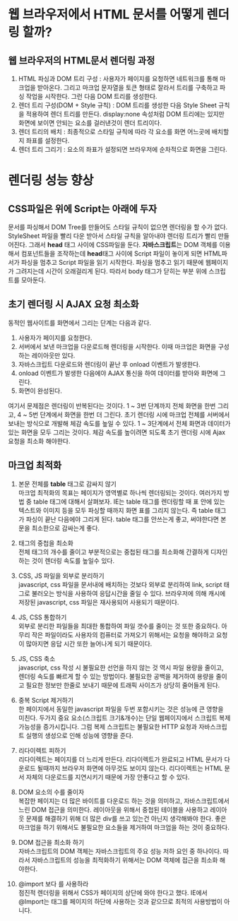 # 웹 브라우저에서 HTML 문서를 어떻게 렌더링 할까?

## 웹 브라우저의 HTML문서 렌더링 과정
1. HTML 파싱과 DOM 트리 구성 : 사용자가 페이지를 요청하면 네트워크를 통해 마크업을 받아온다. 그리고 마크업 문자열을 토큰 형태로 잘라서 트리를 구축하고 파싱 작업을 시작한다. 그런 다음 DOM 트리를 생성한다.
2. 렌더 트리 구성(DOM + Style 규칙) : DOM 트리를 생성한 다음 Style Sheet 규칙을 적용하여 렌더 트리를 만든다. display:none 속성처럼 DOM 트리에는 있지만 화면에 보이면 안되는 요소를 걸러낸것이 렌더 트리이다.
3. 렌더 트리의 배치 : 최종적으로 스타일 규칙에 따라 각 요소를 화면 어느곳에 배치할지 좌표를 설정한다.
4. 렌더 트리 그리기 : 요소의 좌표가 설정되면 브라우저에 순차적으로 화면을 그린다. 


# 렌더링 성능 향상

## CSS파일은 위에 Script는 아래에 두자
문서를 파싱해서 DOM Tree를 만들어도 스타일 규칙이 없으면 렌더링을 할 수가 없다. StyleSheet 파일을 빨리 다운 받아서 스타일 규칙을 알아내야 렌더링 트리가 빨리 만들어진다.
그래서 **head** 태그 사이에 CSS파일을 둔다. **자바스크립트**는 DOM 객체를 이용해서 컴포넌트들을 조작하는데 **head**태그 사이에 Script 파일이 놓이게 되면 
HTML파서가 파싱을 멈추고 Script 파일을 읽기 시작한다. 파싱을 멈추고 읽기 때문에 웹페이지가 그려지는데 시간이 오래걸리게 된다. 따라서 body 태그가 닫히는 부분 위에 스크립트를 모아둔다.


## 초기 렌더링 시 AJAX 요청 최소화

동적인 웹사이트를 화면에서 그리는 단계는 다음과 같다.

1. 사용자가 페이지를 요청한다.
2. 서버에서 보낸 마크업을 다운로드해 렌더링을 시작한다. 이때 마크업은 화면을 구성하는 레이아웃만 있다.
3. 자바스크립트 다운로드와 렌더링이 끝난 후 onload 이벤트가 발생한다.
4. onload 이벤트가 발생한 다음에야 AJAX 통신을 하여 데이터를 받아와 화면에 그린다.
5. 화면이 완성된다.

여기서 문제점은 렌더링이 반복된다는 것이다. 1 ~ 3번 단계까지 전체 화면을 한번 그리고, 4 ~ 5번 단계에서 화면을 한번 더 그린다.
초기 렌더링 시에 마크업 전체를 서버에서 보내는 방식으로 개발해 체감 속도를 높일 수 있다. 1 ~ 3단계에서 전체 화면과 데이터가 있는 화면을 모두 그리는 것이다.
체감 속도를 높이려면 되도록 초기 렌더링 시에 Ajax 요청을 최소화 해야한다.


## 마크업 최적화
1. 본문 전체를 **table** 태그로 감싸지 않기   
마크업 최적화의 목표는 페이지가 영역별로 하나씩 렌더링되는 것이다. 여러가지 방법 중 table 태그에 대해서 살펴보자.
IE는 table 태그를 렌더링할 때 표 안에 있는 텍스트와 이미지 등을 모두 파싱할 때까지 화면 표를 그리지 않는다.
즉 table 태그가 파싱이 끝난 다음에야 그리게 된다. table 태그를 안쓰는게 좋고, 써야한다면 본문을 최소한으로 감싸는게 좋다.
 
2. 태그의 중첩을 최소화   
전체 태그의 개수를 줄이고 부분적으로는 중첩된 태그를 최소화해 간결하게 디자인하는 것이 렌더링 속도를 높일수 있다.

3. CSS, JS 파일을 외부로 분리하기   
javascript, css 파일을 문서내에 배치하는 것보다 외부로 분리하여 link, script 태그로 불러오는 방식을 사용하여 응답시간을 줄일 수 있다.
브라우저에 의해 캐시에 저장된 javascript, css 파일은 재사용되어 사용되기 때문이다.

4. JS, CSS 통합하기   
외부로 분리한 파일들을 최대한 통합하여 파일 갯수를 줄이는 것 또한 중요하다. 아무리 작은 파일이라도 사용자의 컴퓨터로 가져오기 위해서는 요청을 해야하고
요청이 많아지면 응답 시간 또한 늘어나게 되기 때문이다.

5. JS, CSS 축소   
javascript, css 작성 시 불필요한 선언을 하지 않는 것 역시 파일 용량을 줄이고, 렌더링 속도를 빠르게 할 수 있는 방법이다.
불필요한 공백을 제거하여 용량을 줄이고 필요한 정보만 한줄로 보내기 때문에 트래픽 사이즈가 상당히 줄어들게 된다.

6. 중복 Script 제거하기   
한 페이지에서 동일한 javascript 파일을 두번 포함시키는 것은 성능에 큰 영향을 미친다. 두가지 중요 요소(스크립트 크기&개수)는 단일 웹페이지에서 스크립트 복제 가능성을
증가시킵니다. 그럼 복제 스크립트는 불필요한 HTTP 요청과 자바스크립트 실행의 생성으로 인해 성능에 영향을 준다.

7. 리다이렉트 피하기   
리다이렉트는 페이지를 더 느리게 만든다. 리다이렉트가 완료되고 HTML 문서가 다운로드 될때까지 브라우저 화면에 아무것도 보이지 않는다.
리다이렉트는 HTML 문서 자체의 다운로드를 지연시키기 때문에 가장 안좋다고 할 수 있다.

8. DOM 요소의 수를 줄이자   
복잡한 페이지는 더 많은 바이트를 다운로드 하는 것을 의미하고, 자바스크립트에서 느린 DOM 접근을 의미한다.
레이아웃을 위해서 중첩된 테이블을 사용하고 레이아웃 문제를 해결하기 위해 더 많은 div를 쓰고 있는건 아닌지 생각해봐야 한다.
좋은 마크업을 하기 위해서도 불필요한 요소들을 제거하여 마크업을 하는 것이 중요하다.

9. DOM 접근을 최소화 하기   
자바스크립트의 DOM 객체는 자바스크립트의 주요 성능 저하 요인 중 하나이다. 따라서 자바스크립트의 성능을 최적화하기 위해서는 DOM 객체에 접근을 최소화 해야한다.

10. @import 보다 <link>를 사용하라   
점진적 렌더링을 위해서 CSS가 페이지의 상단에 와야 한다고 했다. IE에서 @Import는 태그를 페이지의 하단에 사용하는 것과 같으므로 최적의 사용방법이 아니다.